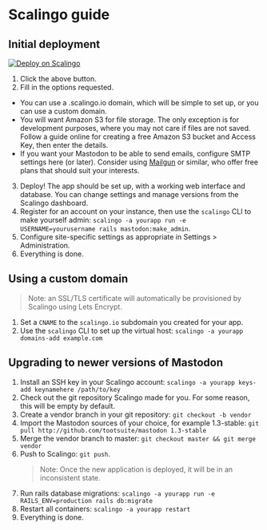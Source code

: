 Scalingo guide
==============

## Initial deployment

[![Deploy on Scalingo](https://cdn.scalingo.com/deploy/button.svg)](https://my.scalingo.com/deploy?source=https://github.com/tootsuite/mastodon#master)

1. Click the above button.
2. Fill in the options requested.
  * You can use a .scalingo.io domain, which will be simple to set up, or you can use a custom domain.
  * You will want Amazon S3 for file storage. The only exception is for development purposes, where you may not care if files are not saved. Follow a guide online for creating a free Amazon S3 bucket and Access Key, then enter the details.
  * If you want your Mastodon to be able to send emails, configure SMTP settings here (or later). Consider using [Mailgun](https://mailgun.com) or similar, who offer free plans that should suit your interests.
3. Deploy! The app should be set up, with a working web interface and database. You can change settings and manage versions from the Scalingo dashboard.
4. Register for an account on your instance, then use the `scalingo` CLI to make yourself admin: `scalingo -a yourapp run -e USERNAME=yourusername rails mastodon:make_admin`.
5. Configure site-specific settings as appropriate in Settings > Administration.
6. Everything is done.

## Using a custom domain

> Note: an SSL/TLS certificate will automatically be provisioned by Scalingo using Lets Encrypt.

1. Set a `CNAME` to the `scalingo.io` subdomain you created for your app.
2. Use the `scalingo` CLI to set up the virtual host: `scalingo -a yourapp domains-add example.com`

## Upgrading to newer versions of Mastodon

1. Install an SSH key in your Scalingo account: `scalingo -a yourapp keys-add keynamehere /path/to/key`
2. Check out the git repository Scalingo made for you.  For some reason, this will be empty by default.
3. Create a vendor branch in your git repository: `git checkout -b vendor`
4. Import the Mastodon sources of your choice, for example 1.3-stable: `git pull http://github.com/tootsuite/mastodon 1.3-stable`
5. Merge the vendor branch to master: `git checkout master && git merge vendor`
6. Push to Scalingo: `git push`.
   > Note: Once the new application is deployed, it will be in an inconsistent state.
7. Run rails database migrations: `scalingo -a yourapp run -e RAILS_ENV=production rails db:migrate`
8. Restart all containers: `scalingo -a yourapp restart`
9. Everything is done.
